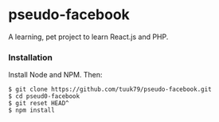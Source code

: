 # pseudo-facebook
A learning, pet project to learn React.js and PHP.

### Installation

Install Node and NPM. Then:

```
$ git clone https://github.com/tuuk79/pseudo-facebook.git
$ cd pseud0-facebook
$ git reset HEAD^
$ npm install
